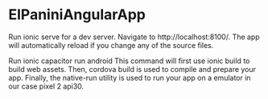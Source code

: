 # ElPaniniAngularApp

Run ionic serve for a dev server. Navigate to http://localhost:8100/. The app will automatically reload if you change any of the source files.

Run ionic capacitor run android This command will first use ionic build to build web assets. Then, cordova build is used to compile and prepare your app. Finally, the native-run utility is used to run your app on a emulator in our case pixel 2 api30.
